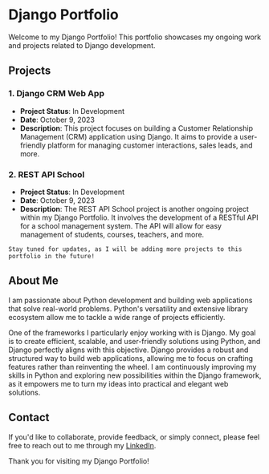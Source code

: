 # Django Portfolio

Welcome to my Django Portfolio! This portfolio showcases my ongoing work and projects related to Django development.

## Projects

### 1. Django CRM Web App

- **Project Status**: In Development
- **Date**: October 9, 2023
- **Description**: This project focuses on building a Customer Relationship Management (CRM) application using Django. It aims to provide a user-friendly platform for managing customer interactions, sales leads, and more.

### 2. REST API School

- **Project Status**: In Development
- **Date**: October 9, 2023
- **Description**: The REST API School project is another ongoing project within my Django Portfolio. It involves the development of a RESTful API for a school management system. The API will allow for easy management of students, courses, teachers, and more.

```
Stay tuned for updates, as I will be adding more projects to this portfolio in the future!
```

## About Me

I am passionate about Python development and building web applications that solve real-world problems. Python's versatility and extensive library ecosystem allow me to tackle a wide range of projects efficiently.

One of the frameworks I particularly enjoy working with is Django. My goal is to create efficient, scalable, and user-friendly solutions using Python, and Django perfectly aligns with this objective. Django provides a robust and structured way to build web applications, allowing me to focus on crafting features rather than reinventing the wheel. I am continuously improving my skills in Python and exploring new possibilities within the Django framework, as it empowers me to turn my ideas into practical and elegant web solutions.

## Contact

If you'd like to collaborate, provide feedback, or simply connect, please feel free to reach out to me through my [LinkedIn](https://www.linkedin.com/in/maarfelipe/).

Thank you for visiting my Django Portfolio!